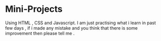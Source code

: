 # Mini-Projects
Using HTML , CSS and Javascript.
I am just practising what i learn in past few days , if i made any mistake and you think that there is some improvement then please tell me .
